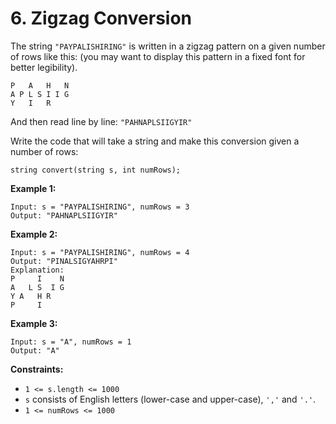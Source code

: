 # 6. Zigzag Conversion

The string <code>"PAYPALISHIRING"</code> is written in a zigzag pattern on a given number of rows like this: (you may want to display this pattern in a fixed font for better legibility).

```
P   A   H   N
A P L S I I G
Y   I   R
```

And then read line by line: <code>"PAHNAPLSIIGYIR"</code>

Write the code that will take a string and make this conversion given a number of rows:

```
string convert(string s, int numRows);
```

**Example 1:**

```
Input: s = "PAYPALISHIRING", numRows = 3
Output: "PAHNAPLSIIGYIR"
```

**Example 2:**

```
Input: s = "PAYPALISHIRING", numRows = 4
Output: "PINALSIGYAHRPI"
Explanation:
P     I    N
A   L S  I G
Y A   H R
P     I
```

**Example 3:**

```
Input: s = "A", numRows = 1
Output: "A"
```

**Constraints:**

* <code>1 <= s.length <= 1000</code>
* <code>s</code> consists of English letters (lower-case and upper-case), <code>','</code> and <code>'.'</code>.
* <code>1 <= numRows <= 1000</code>